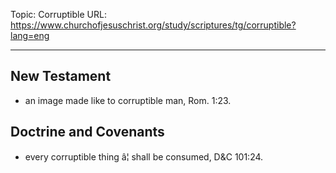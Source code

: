 Topic: Corruptible
URL: https://www.churchofjesuschrist.org/study/scriptures/tg/corruptible?lang=eng

---

## New Testament

- an image made like to corruptible man, Rom. 1:23.

## Doctrine and Covenants

- every corruptible thing â¦ shall be consumed, D&C 101:24.

